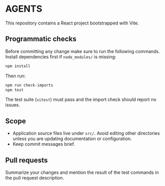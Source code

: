 # AGENTS

This repository contains a React project bootstrapped with Vite.

## Programmatic checks
Before committing any change make sure to run the following commands. Install
dependencies first if `node_modules/` is missing:

```bash
npm install
```

Then run:

```bash
npm run check-imports
npm test
```

The test suite (`vitest`) must pass and the import check should report no
issues.

## Scope
- Application source files live under `src/`. Avoid editing other directories
  unless you are updating documentation or configuration.
- Keep commit messages brief.

## Pull requests
Summarize your changes and mention the result of the test commands in the pull
request description.
